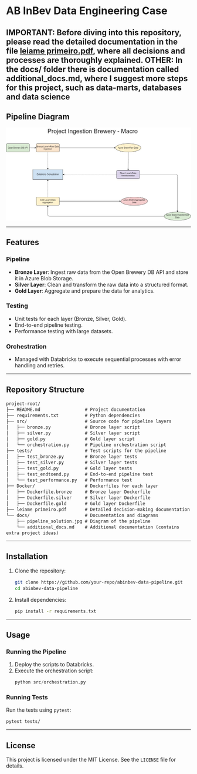 # AB InBev Data Engineering Case

**IMPORTANT**: Before diving into this repository, 
               please read the detailed documentation 
			   in the file [leiame primeiro.pdf](leiame%20primeiro.pdf), where all decisions and processes are thoroughly explained.
**OTHER**: In the docs/ folder there is documentation called additional_docs.md, where I suggest more steps for this project, such as data-marts, databases and data science
---

## Pipeline Diagram

![Pipeline Diagram](docs/solution.jpg)

---

## Features

### Pipeline
- **Bronze Layer**: Ingest raw data from the Open Brewery DB API and store it in Azure Blob Storage.
- **Silver Layer**: Clean and transform the raw data into a structured format.
- **Gold Layer**: Aggregate and prepare the data for analytics.

### Testing
- Unit tests for each layer (Bronze, Silver, Gold).
- End-to-end pipeline testing.
- Performance testing with large datasets.

### Orchestration
- Managed with Databricks to execute sequential processes with error handling and retries.

---

## Repository Structure

```
project-root/
├── README.md                 # Project documentation
├── requirements.txt          # Python dependencies
├── src/                      # Source code for pipeline layers
│   ├── bronze.py             # Bronze layer script
│   ├── silver.py             # Silver layer script
│   ├── gold.py               # Gold layer script
│   └── orchestration.py      # Pipeline orchestration script
├── tests/                    # Test scripts for the pipeline
│   ├── test_bronze.py        # Bronze layer tests
│   ├── test_silver.py        # Silver layer tests
│   ├── test_gold.py          # Gold layer tests
│   ├── test_endtoend.py      # End-to-end pipeline test
│   └── test_performance.py   # Performance test
├── Docker/                   # Dockerfiles for each layer
│   ├── Dockerfile.bronze     # Bronze layer Dockerfile
│   ├── Dockerfile.silver     # Silver layer Dockerfile
│   ├── Dockerfile.gold       # Gold layer Dockerfile
├── leiame primeiro.pdf       # Detailed decision-making documentation
└── docs/                     # Documentation and diagrams
    ├── pipeline_solution.jpg # Diagram of the pipeline
    └── additional_docs.md    # Additional documentation (contains extra project ideas)
```

---

## Installation

1. Clone the repository:
   ```bash
   git clone https://github.com/your-repo/abinbev-data-pipeline.git
   cd abinbev-data-pipeline
   ```

2. Install dependencies:
   ```bash
   pip install -r requirements.txt
   ```

---

## Usage

### Running the Pipeline
1. Deploy the scripts to Databricks.
2. Execute the orchestration script:
   ```python
   python src/orchestration.py
   ```

### Running Tests
Run the tests using `pytest`:
```bash
pytest tests/
```

---

## License
This project is licensed under the MIT License. See the `LICENSE` file for details.
